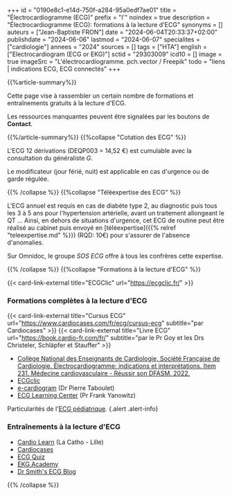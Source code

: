 +++
id = "0190e8c1-e14d-750f-a284-95a0edf7ae01"
title = "Électrocardiogramme (ECG)"
prefix = "l'"
noindex = true
description = "Électrocardiogramme (ECG): formations à la lecture d'ECG"
synonyms = []
auteurs = ["Jean-Baptiste FRON"]
date = "2024-06-04T20:33:37+02:00"
publishdate = "2024-06-06"
lastmod = "2024-06-07"
specialites = ["cardiologie"]
annees = "2024"
sources = []
tags = ["HTA"]
english = ["Electrocardiogram (ECG or EKG)"]
sctid = "29303009"
icd10 = []
image = true
imageSrc = "L'électrocardiogramme. pch.vector / Freepik"
todo = "liens | indications ECG, ECG connectés"
+++

{{%article-summary%}}

Cette page vise à rassembler un certain nombre de formations et entraînements gratuits à la lecture d'ECG.

Les ressources manquantes peuvent être signalées par les boutons de **Contact**.

{{%/article-summary%}}
{{%collapse "Cotation des ECG" %}}

L'ECG 12 dérivations (DEQP003 = 14,52 €) est cumulable avec la consultation du généraliste *G*.

Le modificateur (jour férié, nuit) est applicable en cas d'urgence ou de garde régulée.

{{% /collapse %}}
{{%collapse "Téléexpertise des ECG" %}}

L'ECG annuel est requis en cas de diabète type 2, au diagnostic puis tous les 3 à 5 ans pour l'hypertension artérielle, avant un traitement allongeant le QT ... Ainsi, en dehors de situations d'urgence, cet ECG de routine peut être réalisé au cabinet puis envoyé en [téléexpertise]({{% relref "teleexpertise.md" %}}) (RQD: 10€) pour s'assurer de l'absence d'anomalies.

Sur Omnidoc, le groupe *SOS ECG* offre à tous les confrères cette expertise.

{{% /collapse %}}
{{%collapse "Formations à la lecture d'ECG" %}}

{{< card-link-external title="ECGClic" url="https://ecgclic.fr/" >}}

### Formations complètes à la lecture d'ECG

{{< card-link-external title="Cursus ECG" url="https://www.cardiocases.com/fr/ecg/cursus-ecg" subtitle="par Cardiocases" >}} {{< card-link-external title="Livre ECG" url="https://book.cardio-fr.com/fr/" subtitle="par le Pr Goy et les Drs Christeler, Schläpfer et Stauffer" >}}

- [Collège National des Enseignants de Cardiologie, Société Française de Cardiologie. Électrocardiogramme: indications et interprétations. Item 231. Médecine cardiovasculaire - Réussir son DFASM. 2022.](https://www.sfcardio.fr/page/medecine-cardiovasculaire-reussir-son-dfasm)
- [ECGclic](https://ecgclic.fr)
- [e-cardiogram](https://www.e-cardiogram.com) (Dr Pierre Taboulet)
- [ECG Learning Center](https://ecg.utah.edu/) (Pr Frank Yanowitz)

Particularités de l'[ECG pédiatrique](https://fr.my-ekg.com/ecg-pediatrique/ecg-pediatrique.html).
{.alert .alert-info}

### Entraînements à la lecture d'ECG

- [Cardio Learn](https://cardiolearn.univ-catholille.fr/exercice-ecg/) (La Catho - Lille)
- [Cardiocases](https://www.cardiocases.com/fr/ecg/se-former)
- [ECG Quiz](https://www.ecg-quiz.com/ecg-quiz/)
- [EKG.Academy](https://ekg.academy/fr/exercices-entrainement-ecg)
- [Dr Smith's ECG Blog](http://hqmeded-ecg.blogspot.com/)

{{% /collapse %}}
